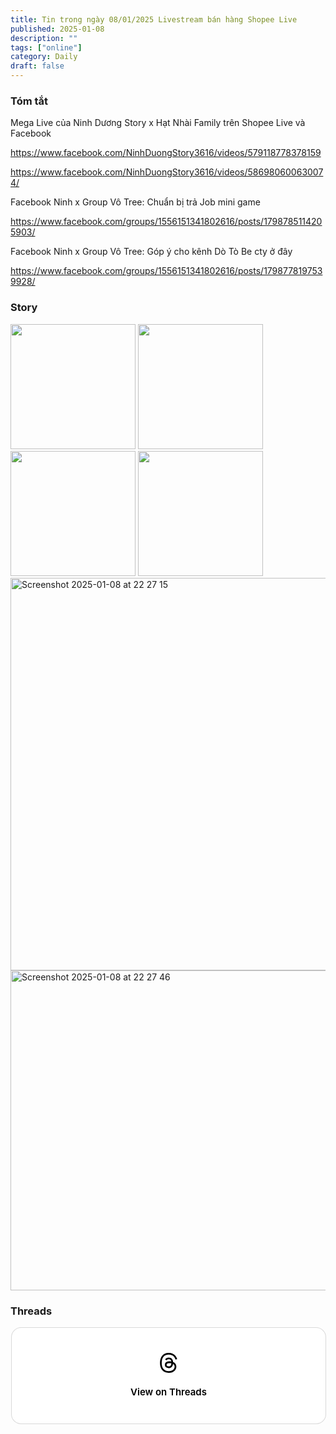 ```yaml
---
title: Tin trong ngày 08/01/2025 Livestream bán hàng Shopee Live 
published: 2025-01-08 
description: ""
tags: ["online"]
category: Daily 
draft: false
---
```


### Tóm tắt 


Mega Live của Ninh Dương Story x Hạt Nhài Family  trên Shopee Live và Facebook 

https://www.facebook.com/NinhDuongStory3616/videos/579118778378159

https://www.facebook.com/NinhDuongStory3616/videos/586980600630074/

Facebook Ninh x Group Vô Tree: Chuẩn bị trả Job mini game

https://www.facebook.com/groups/1556151341802616/posts/1798785114205903/

Facebook Ninh x Group Vô Tree: Góp ý cho kênh Dò Tò Be cty ở đây  

https://www.facebook.com/groups/1556151341802616/posts/1798778197539928/


### Story 

<img width="200" src="https://github.com/user-attachments/assets/161ee637-0147-4adc-8119-fffbe3148e78" />

<img width="200" src="https://github.com/user-attachments/assets/06895f21-3695-4212-8e66-fed9d1415d97" />

<img width="200" src="https://github.com/user-attachments/assets/d0503265-e9e2-4fc7-bc9e-138a2f6b19b3" />

<img width="200" src="https://github.com/user-attachments/assets/a22f4a19-6b61-456e-8f6c-1ccfc78e1468" />


<img width="628" alt="Screenshot 2025-01-08 at 22 27 15" src="https://github.com/user-attachments/assets/ba747a0d-d0e8-46c3-9e38-9f1a2bfea290" />

<img width="512" alt="Screenshot 2025-01-08 at 22 27 46" src="https://github.com/user-attachments/assets/c085d282-64ae-4405-8330-0c3218a11316" />



### Threads 


<blockquote class="text-post-media" data-text-post-permalink="https://www.threads.net/@ninhduong_summary/post/DEkd3M1TNC1" data-text-post-version="0" id="ig-tp-DEkd3M1TNC1" style=" background:#FFF; border-width: 1px; border-style: solid; border-color: #00000026; border-radius: 16px; max-width:540px; margin: 1px; min-width:270px; padding:0; width:99.375%; width:-webkit-calc(100% - 2px); width:calc(100% - 2px);"> <a href="https://www.threads.net/@ninhduong_summary/post/DEkd3M1TNC1" style=" background:#FFFFFF; line-height:0; padding:0 0; text-align:center; text-decoration:none; width:100%; font-family: -apple-system, BlinkMacSystemFont, sans-serif;" target="_blank"> <div style=" padding: 40px; display: flex; flex-direction: column; align-items: center;"><div style=" display:block; height:32px; width:32px; padding-bottom:20px;"> <svg aria-label="Threads" height="32px" role="img" viewBox="0 0 192 192" width="32px" xmlns="http://www.w3.org/2000/svg"> <path d="M141.537 88.9883C140.71 88.5919 139.87 88.2104 139.019 87.8451C137.537 60.5382 122.616 44.905 97.5619 44.745C97.4484 44.7443 97.3355 44.7443 97.222 44.7443C82.2364 44.7443 69.7731 51.1409 62.102 62.7807L75.881 72.2328C81.6116 63.5383 90.6052 61.6848 97.2286 61.6848C97.3051 61.6848 97.3819 61.6848 97.4576 61.6855C105.707 61.7381 111.932 64.1366 115.961 68.814C118.893 72.2193 120.854 76.925 121.825 82.8638C114.511 81.6207 106.601 81.2385 98.145 81.7233C74.3247 83.0954 59.0111 96.9879 60.0396 116.292C60.5615 126.084 65.4397 134.508 73.775 140.011C80.8224 144.663 89.899 146.938 99.3323 146.423C111.79 145.74 121.563 140.987 128.381 132.296C133.559 125.696 136.834 117.143 138.28 106.366C144.217 109.949 148.617 114.664 151.047 120.332C155.179 129.967 155.42 145.8 142.501 158.708C131.182 170.016 117.576 174.908 97.0135 175.059C74.2042 174.89 56.9538 167.575 45.7381 153.317C35.2355 139.966 29.8077 120.682 29.6052 96C29.8077 71.3178 35.2355 52.0336 45.7381 38.6827C56.9538 24.4249 74.2039 17.11 97.0132 16.9405C119.988 17.1113 137.539 24.4614 149.184 38.788C154.894 45.8136 159.199 54.6488 162.037 64.9503L178.184 60.6422C174.744 47.9622 169.331 37.0357 161.965 27.974C147.036 9.60668 125.202 0.195148 97.0695 0H96.9569C68.8816 0.19447 47.2921 9.6418 32.7883 28.0793C19.8819 44.4864 13.2244 67.3157 13.0007 95.9325L13 96L13.0007 96.0675C13.2244 124.684 19.8819 147.514 32.7883 163.921C47.2921 182.358 68.8816 191.806 96.9569 192H97.0695C122.03 191.827 139.624 185.292 154.118 170.811C173.081 151.866 172.51 128.119 166.26 113.541C161.776 103.087 153.227 94.5962 141.537 88.9883ZM98.4405 129.507C88.0005 130.095 77.1544 125.409 76.6196 115.372C76.2232 107.93 81.9158 99.626 99.0812 98.6368C101.047 98.5234 102.976 98.468 104.871 98.468C111.106 98.468 116.939 99.0737 122.242 100.233C120.264 124.935 108.662 128.946 98.4405 129.507Z" /></svg></div><div style=" font-size: 15px; line-height: 21px; color: #000000; font-weight: 600; "> View on Threads</div></div></a></blockquote>
<script async src="https://www.threads.net/embed.js"></script>